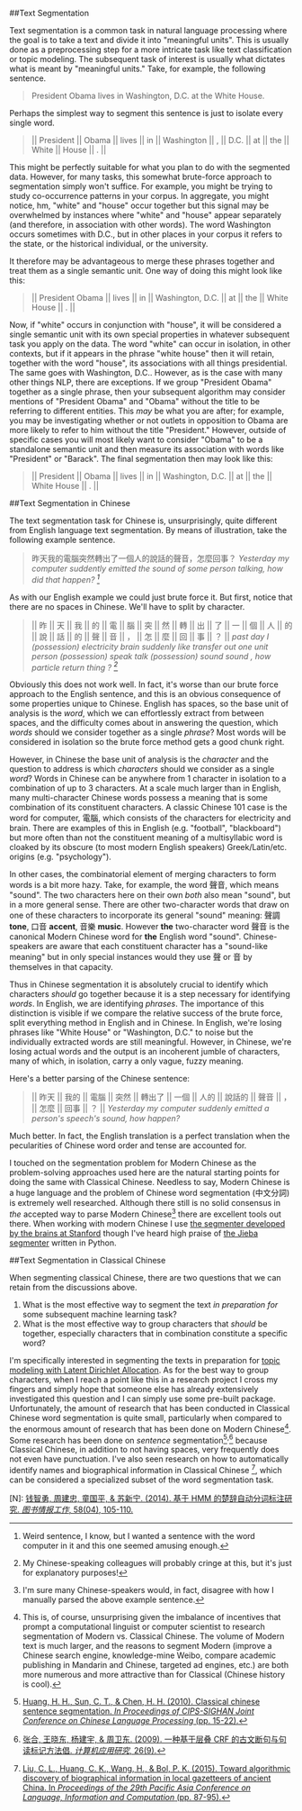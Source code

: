 <!-- 
.. title: Preprocessing Classical Chinese for Topic Modeling
.. slug: preprocessing-classical-chinese-for-topic-modeling
.. date: 2016-03-31 01:45:46 UTC
.. tags: 
.. category: 
.. link: 
.. description: 
.. type: text
-->

##Text Segmentation

Text segmentation is a common task in natural language processing where the goal is to take a text and divide it into "meaningful units". This is usually done as a preprocessing step for a more intricate task like text classification or topic modeling. The subsequent task of interest is usually what dictates what is meant by "meaningful units." Take, for example, the following sentence.

> President Obama lives in Washington, D.C. at the White House.

<!-- TEASER_END -->

Perhaps the simplest way to segment this sentence is just to isolate every single word.

> || President || Obama || lives || in || Washington || , || D.C. || at || the || White || House || . ||

This might be perfectly suitable for what you plan to do with the segmented data. However, for many tasks, this somewhat brute-force approach to segmentation simply won't suffice. For example, you might be trying to study co-occurrence patterns in your corpus. In aggregate, you might notice, hm, "white" and "house" occur together but this signal may be overwhelmed by instances where "white" and "house" appear separately (and therefore, in association with other words). The word Washington occurs sometimes with D.C., but in other places in your corpus it refers to the state, or the historical individual, or the university. 

It therefore may be advantageous to merge these phrases together and treat them as a single semantic unit. One way of doing this might look like this:

> || President Obama || lives || in || Washington, D.C. || at || the || White House || . ||

Now, if "white" occurs in conjunction with "house", it will be considered a single semantic unit with its own special properties in whatever subsequent task you apply on the data. The word "white" can occur in isolation, in other contexts, but if it appears in the phrase "white house" then it will retain, together with the word "house", its associations with all things presidential. The same goes with Washington, D.C.. However, as is the case with many other things NLP, there are exceptions. If we group "President Obama" together as a single phrase, then your subsequent algorithm may consider mentions of "President Obama" and "Obama" without the title to be referring to different entities. This _may_ be what you are after; for example, you may be investigating whether or not outlets in opposition to Obama are more likely to refer to him without the title "President." However, outside of specific cases you will most likely want to consider "Obama" to be a standalone semantic unit and then measure its association with words like "President" or "Barack". The final segmentation then may look like this:

> || President || Obama || lives || in || Washington, D.C. || at || the || White House || . || 

##Text Segmentation in Chinese 

The text segmentation task for Chinese is, unsurprisingly, quite different from English language text segmentation. By means of illustration, take the following example sentence.

> 昨天我的電腦突然轉出了一個人的說話的聲音，怎麼回事？
> *Yesterday my computer suddently emitted the sound of some person talking, how did that happen? [^1]*

As with our English example we could just brute force it. But first, notice that there are no spaces in Chinese. We'll have to split by character. 

> || 昨 || 天 || 我 || 的 || 電 || 腦 || 突 || 然 || 轉 || 出 || 了 || 一 || 個 || 人 || 的 || 說 || 話 || 的 || 聲 || 音 || ， || 怎 || 麼 || 回 || 事 || ？ ||
> *past day I (possession) electricity brain suddenly like transfer out one unit person (possession) speak talk (possession) sound sound , how particle return thing ? [^2]*

Obviously this does not work well. In fact, it's worse than our brute force approach to the English sentence, and this is an obvious consequence of some properties unique to Chinese. English has spaces, so the base unit of analysis is the _word_, which we can effortlessly extract from between spaces, and the difficulty comes about in answering the question, which _words_ should we consider together as a single _phrase_? Most words will be considered in isolation so the brute force method gets a good chunk right.

However, in Chinese the base unit of analysis is the _character_ and the question to address is which _characters_ should we consider as a single _word_? Words in Chinese can be anywhere from 1 character in isolation to a combination of up to 3 characters. At a scale much larger than in English, many multi-character Chinese words possess a meaning that is some combination of its constituent characters. A classic Chinese 101 case is the word for computer, 電腦, which consists of the characters for electricity and brain. There are examples of this in English (e.g. "football", "blackboard") but more often than not the constituent meaning of a multisyllabic word is cloaked by its obscure (to most modern English speakers) Greek/Latin/etc. origins (e.g. "psychology"). 

In other cases, the combinatorial element of merging characters to form words is a bit more hazy. Take, for example, the word 聲音, which means "sound". The two characters here on their own _both_ also mean "sound", but in a more general sense. There are other two-character words that draw on one of these characters to incorporate its general "sound" meaning: 聲調 __tone__, 口音 __accent__, 音樂 __music__. However __the__ two-character word 聲音 is the canonical Modern Chinese word for __the__ English word "sound". Chinese-speakers are aware that each constituent character has a "sound-like meaning" but in only special instances would they use 聲 or 音 by themselves in that capacity. 

Thus in Chinese segmentation it is absolutely crucial to identify which characters _should_ go together because it is a step necessary for identifying _words_. In English, we are identifying _phrases_. The importance of this distinction is visible if we compare the relative success of the brute force, split everything method in English and in Chinese. In English, we're losing phrases like "White House" or "Washington, D.C." to noise but the individually extracted words are still meaningful. However, in Chinese, we're losing actual words and the output is an incoherent jumble of characters, many of which, in isolation, carry a only vague, fuzzy meaning. 

Here's a better parsing of the Chinese sentence:

> || 昨天 || 我的 || 電腦 || 突然 || 轉出了 || 一個 || 人的 || 說話的 || 聲音 || ， || 怎麼 || 回事 || ？ ||
> *Yesterday my computer suddenly emitted a person's speech's sound, how happen?*

Much better. In fact, the English translation is a perfect translation when the pecularities of Chinese word order and tense are accounted for. 

I touched on the segmentation problem for Modern Chinese as the problem-solving approaches used here are the natural starting points for doing the same with Classical Chinese. Needless to say, Modern Chinese is a huge language and the problem of Chinese word segmentation (中文分詞) is extremely well researched. Although there still is no solid consensus in _the_ accepted way to parse Modern Chinese[^3] there are excellent tools out there. When working with modern Chinese I use [the segmenter developed by the brains at Stanford](http://nlp.stanford.edu/software/segmenter.shtml) though I've heard high praise of [the Jieba segmenter](https://github.com/fxsjy/jieba) written in Python.

##Text Segmentation in Classical Chinese

When segmenting classical Chinese, there are two questions that we can retain from the discussions above.

1. What is the most effective way to segment the text _in preparation for_ some subsequent machine learning task?
2. What is the most effective way to group characters that _should_ be together, especially characters that in combination constitute a specific word?

I'm specifically interested in segmenting the texts in preparation for [topic modeling with Latent Dirichlet Allocation](http://www.scottbot.net/HIAL/index.html@p=19113.html). As for the best way to group characters, when I reach a point like this in a research project I cross my fingers and simply hope that someone else has already extensively investigated this question and I can simply use some pre-built package. Unfortunately, the amount of research that has been conducted in Classical Chinese word segmentation is quite small, particularly when compared to the enormous amount of research that has been done on Modern Chinese[^4]. Some research has been done on _sentence_ segmentation[^5]<sup>,</sup>[^6] because Classical Chinese, in addition to not having spaces, very frequently does not even have punctuation. I've also seen research on how to automatically identify names and biographical information in Classical Chinese [^7], which can be considered a specialized subset of the word segmentation task. 

[^1]: Weird sentence, I know, but I wanted a sentence with the word computer in it and this one seemed amusing enough. 
[^2]: My Chinese-speaking colleagues will probably cringe at this, but it's just for explanatory purposes!
[^3]: I'm sure many Chinese-speakers would, in fact, disagree with how I manually parsed the above example sentence. 
[^4]: This is, of course, unsurprising given the imbalance of incentives that prompt a computational linguist or computer scientist to research segmentation of Modern vs. Classical Chinese. The volume of Modern text is much larger, and the reasons to segment Modern (improve a Chinese search engine, knowledge-mine Weibo, compare academic publishing in Mandarin and Chinese, targeted ad engines, etc.) are both more numerous and more attractive than for Classical (Chinese history is cool).
[^5]: [Huang, H. H., Sun, C. T., & Chen, H. H. (2010). Classical chinese sentence segmentation. _In Proceedings of CIPS-SIGHAN Joint Conference on Chinese Language Processing_ (pp. 15-22).](http://www.aclweb.org/anthology/W10-4103)
[^6]: [张合, 王晓东, 杨建宇, & 周卫东. (2009). 一种基于层叠 CRF 的古文断句与句读标记方法倡. _计算机应用研究_, 26(9).](http://www.arocmag.com/getarticle/?aid=b840f964b6c91519)
[^7]: [Liu, C. L., Huang, C. K., Wang, H., & Bol, P. K. (2015). Toward algorithmic discovery of biographical information in local gazetteers of ancient China. In _Proceedings of the 29th Pacific Asia Conference on Language, Information and Computation_ (pp. 87-95).](http://www.anthology.aclweb.org/Y/Y15/Y15-1011.pdf)

[N]: [钱智勇, 周建忠, 童国平, & 苏新宁. (2014). 基于 HMM 的楚辞自动分词标注研究. _图书情报工作_, 58(04), 105-110.](http://124.16.154.130:8080/lis/CN/article/downloadArticleFile.do?attachType=PDF&id=13669)